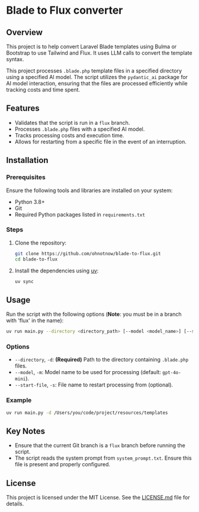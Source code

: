 # Blade to Flux converter

## Overview

This project is to help convert Laravel Blade templates using Bulma or Bootstrap to use Tailwind and Flux.  It uses LLM calls to convert the template syntax.

This project processes `.blade.php` template files in a specified directory using a specified AI model. The script utilizes the `pydantic_ai` package for AI model interaction, ensuring that the files are processed efficiently while tracking costs and time spent.

## Features

- Validates that the script is run in a `flux` branch.
- Processes `.blade.php` files with a specified AI model.
- Tracks processing costs and execution time.
- Allows for restarting from a specific file in the event of an interruption.

## Installation

### Prerequisites

Ensure the following tools and libraries are installed on your system:

- Python 3.8+
- Git
- Required Python packages listed in `requirements.txt`

### Steps

1. Clone the repository:

   ```bash
   git clone https://github.com/ohnotnow/blade-to-flux.git
   cd blade-to-flux
   ```

2. Install the dependencies using [uv](https://docs.astral.sh/uv/):

   ```bash
   uv sync
   ```

## Usage

Run the script with the following options (**Note**: you must be in a branch with 'flux' in the name):

```bash
uv run main.py --directory <directory_path> [--model <model_name>] [--start-file <file_name>]
```

### Options

- `--directory`, `-d`: **(Required)** Path to the directory containing `.blade.php` files.
- `--model`, `-m`: Model name to be used for processing (default: `gpt-4o-mini`).
- `--start-file`, `-s`: File name to restart processing from (optional).

### Example

```bash
uv run main.py -d /Users/you/code/project/resources/templates
```

## Key Notes

- Ensure that the current Git branch is a `flux` branch before running the script.
- The script reads the system prompt from `system_prompt.txt`. Ensure this file is present and properly configured.

## License

This project is licensed under the MIT License. See the [LICENSE.md](LICENSE.md) file for details.
